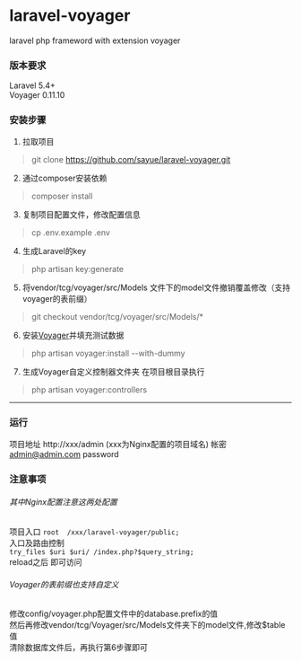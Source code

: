 # laravel-voyager
laravel php frameword with extension voyager

### 版本要求  
Laravel 5.4+  
Voyager 0.11.10

### 安装步骤
1. 拉取项目
> git clone https://github.com/sayue/laravel-voyager.git
2. 通过composer安装依赖
> composer install
3. 复制项目配置文件，修改配置信息
> cp .env.example .env
4. 生成Laravel的key
> php artisan key:generate
5. 将vendor/tcg/voyager/src/Models 文件下的model文件撤销覆盖修改（支持voyager的表前缀）
> git checkout vendor/tcg/voyager/src/Models/*
6. 安装[Voyager](https://the-control-group.github.io)并填充测试数据
> php artisan voyager:install --with-dummy  
7. 生成Voyager自定义控制器文件夹 在项目根目录执行
> php artisan voyager:controllers
---------------------------------------

### 运行
项目地址 http://xxx/admin (xxx为Nginx配置的项目域名)
帐密 admin@admin.com password

### 注意事项  
###### 其中Nginx配置注意这两处配置
项目入口
`root  /xxx/laravel-voyager/public;`  
入口及路由控制  
`try_files $uri $uri/ /index.php?$query_string;`  
reload之后 即可访问  

###### Voyager的表前缀也支持自定义
修改config/voyager.php配置文件中的database.prefix的值  
然后再修改vendor/tcg/Voyager/src/Models文件夹下的model文件,修改$table值  
清除数据库文件后，再执行第6步骤即可